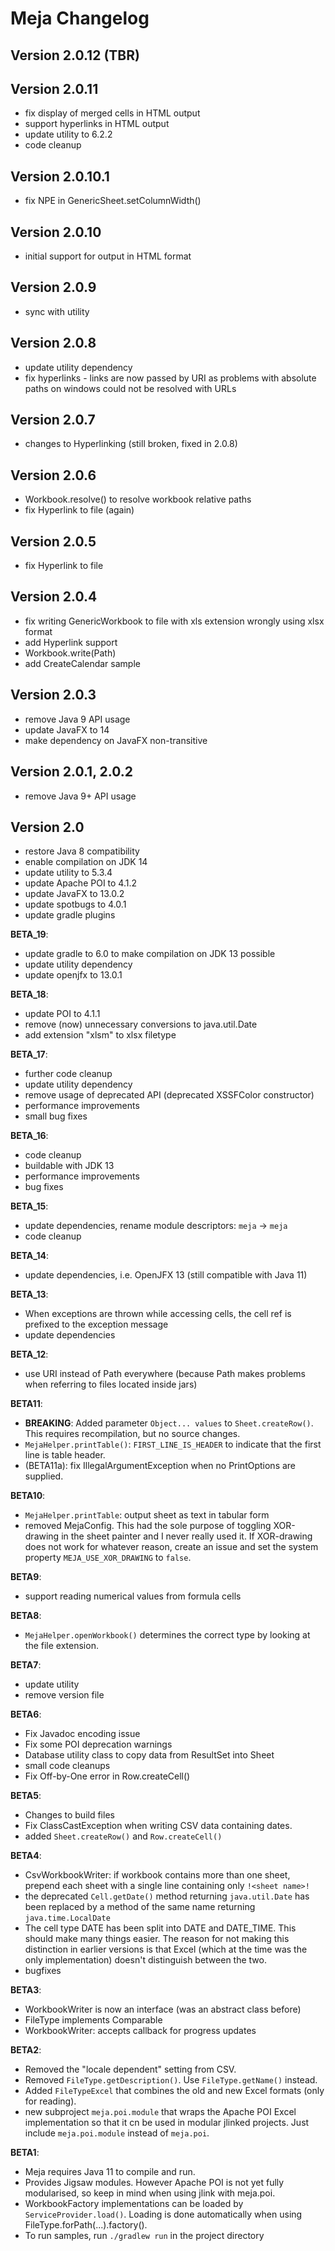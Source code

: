 # Meja Changelog

## Version 2.0.12 (TBR)



## Version 2.0.11

 - fix display of merged cells in HTML output
 - support hyperlinks in HTML output
 - update utility to 6.2.2
 - code cleanup
 
## Version 2.0.10.1

 - fix NPE in GenericSheet.setColumnWidth()

## Version 2.0.10

 - initial support for output in HTML format

## Version 2.0.9

 - sync with utility

## Version 2.0.8

 - update utility dependency
 - fix hyperlinks - links are now passed by URI as problems with absolute paths on windows could not be resolved with URLs
 
## Version 2.0.7

 - changes to Hyperlinking (still broken, fixed in 2.0.8)

## Version 2.0.6

 - Workbook.resolve() to resolve workbook relative paths
 - fix Hyperlink to file (again)

## Version 2.0.5

 - fix Hyperlink to file

## Version 2.0.4

 - fix writing GenericWorkbook to file with xls extension wrongly using xlsx format
 - add Hyperlink support
 - Workbook.write(Path)
 - add CreateCalendar sample
 
## Version 2.0.3

 - remove Java 9 API usage
 - update JavaFX to 14
 - make dependency on JavaFX non-transitive

## Version 2.0.1, 2.0.2

 - remove Java 9+ API usage

## Version 2.0

 - restore Java 8 compatibility
 - enable compilation on JDK 14
 - update utility to 5.3.4
 - update Apache POI to 4.1.2
 - update JavaFX to 13.0.2
 - update spotbugs to 4.0.1
 - update gradle plugins

__BETA_19__:

 - update gradle to 6.0 to make compilation on JDK 13 possible
 - update utility dependency
 - update openjfx to 13.0.1

__BETA_18__:

 - update POI to 4.1.1
 - remove (now) unnecessary conversions to java.util.Date
 - add extension "xlsm" to xlsx filetype
 
__BETA_17__:

 - further code cleanup
 - update utility dependency
 - remove usage of deprecated API (deprecated XSSFColor constructor)
 - performance improvements
 - small bug fixes
  
__BETA_16__:

 - code cleanup
 - buildable with JDK 13
 - performance improvements
 - bug fixes

__BETA_15__:

 - update dependencies, rename module descriptors: `meja` -> `meja`
 - code cleanup

__BETA_14__:

 - update dependencies, i.e. OpenJFX 13 (still compatible with Java 11)

__BETA_13__:

 - When exceptions are thrown while accessing cells, the cell ref is prefixed to the exception message
 - update dependencies

__BETA_12__:

 - use URI instead of Path everywhere (because Path makes problems when referring to files located inside jars)
 
__BETA11__:

 - __BREAKING__: Added parameter `Object... values` to `Sheet.createRow()`. This requires recompilation, but no source changes.
 - `MejaHelper.printTable()`: `FIRST_LINE_IS_HEADER` to indicate that the first line is table header.
 - (BETA11a): fix IllegalArgumentException when no PrintOptions are supplied.
  
__BETA10__:

 - `MejaHelper.printTable`: output sheet as text in tabular form
 - removed MejaConfig. This had the sole purpose of toggling XOR-drawing in the sheet painter and I never really used it. If XOR-drawing does not work for whatever reason, create an issue and set the system property `MEJA_USE_XOR_DRAWING` to `false`.

__BETA9__:

 - support reading numerical values from formula cells
 
__BETA8__:

- `MejaHelper.openWorkbook()` determines the correct type by looking at the file extension.

__BETA7__:

- update utility
- remove version file

__BETA6__:

- Fix Javadoc encoding issue
- Fix some POI deprecation warnings
- Database utility class to copy data from ResultSet into Sheet
- small code cleanups
- Fix Off-by-One error in Row.createCell()

__BETA5__:

- Changes to build files
- Fix ClassCastException when writing CSV data containing dates.
- added `Sheet.createRow()` and `Row.createCell()`

__BETA4__:

- CsvWorkbookWriter: if workbook contains more than one sheet, prepend each sheet with a single line containing only `!<sheet name>!`
- the deprecated `Cell.getDate()` method returning `java.util.Date` has been replaced by a method of the same name returning `java.time.LocalDate`
- The cell type DATE has been split into DATE and DATE_TIME. This should make many things easier. The reason for not making this distinction in earlier versions is that Excel (which at the time was the only implementation) doesn't distinguish between the two.
- bugfixes

__BETA3__:

- WorkbookWriter is now an interface (was an abstract class before)
- FileType implements Comparable
- WorkbookWriter: accepts callback for progress updates

__BETA2__:

- Removed the "locale dependent" setting from CSV.
- Removed `FileType.getDescription()`. Use `FileType.getName()` instead.
- Added `FileTypeExcel` that combines the old and new Excel formats (only for reading).
- new subproject `meja.poi.module` that wraps the Apache POI Excel implementation so that it cn be used in modular jlinked projects. Just include `meja.poi.module` instead of `meja.poi`.

__BETA1__:

- Meja requires Java 11 to compile and run.
- Provides Jigsaw modules. However Apache POI is not yet fully modularised, so keep in mind when using jlink with meja.poi.
- WorkbookFactory implementations can be loaded by `ServiceProvider.load()`. Loading is done automatically when using FileType.forPath(...).factory().
- To run samples, run `./gradlew run` in the project directory

